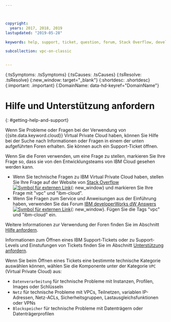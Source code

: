 ```yaml
---



copyright:
  years: 2017, 2018, 2019
lastupdated: "2019-05-28"

keywords: help, support, ticket, question, forum, Stack Overflow, development

subcollection: vpc-on-classic


---
```


<!-- Common attributes used in the template are defined as follows: -->
{:tsSymptoms: .tsSymptoms}
{:tsCauses: .tsCauses}
{:tsResolve: .tsResolve}
{:new_window: target="_blank"}
{:shortdesc: .shortdesc}
{:important: .important}
{:DomainName: data-hd-keyref="DomainName"}


# Hilfe und Unterstützung anfordern
{: #getting-help-and-support}


Wenn Sie Probleme oder Fragen bei der Verwendung von {{site.data.keyword.cloud}} Virtual Private Cloud haben, können Sie Hilfe bei der Suche nach Informationen oder Fragen in einem der unten aufgeführten Foren erhalten. Sie können auch ein Support-Ticket öffnen.

Wenn Sie die Foren verwenden, um eine Frage zu stellen, markieren Sie Ihre Frage so, dass sie von den Entwicklungsteams von IBM Cloud gesehen werden kann.

* Wenn Sie technische Fragen zu IBM Virtual Private Cloud haben, stellen Sie Ihre Frage auf der Website von [Stack Overflow ![Symbol für externen Link](../icons/launch-glyph.svg "Symbol für externen Link")](https://stackoverflow.com/search?q=vpc+ibm-cloud){: new_window} und markieren Sie Ihre Frage mit "vpc" und "ibm-cloud".
* Wenn Sie Fragen zum Service und Anweisungen aus der Einführung haben, verwenden Sie das Forum [IBM developerWorks dW Answers ![Symbol für externen Link](../icons/launch-glyph.svg "Symbol für externen Link")](https://developer.ibm.com/answers/topics/vpc.html?smartspace=ibm-cloud){: new_window}. Fügen Sie die Tags "vpc" und "ibm-cloud" ein.

Weitere Informationen zur Verwendung der Foren finden Sie im Abschnitt [Hilfe anfordern](/docs/get-support?topic=get-support-using-avatar).

Informationen zum Öffnen eines IBM Support-Tickets oder zu Support-Levels und Einstufungen von Tickets finden Sie im Abschnitt [Unterstützung anfordern](/docs/get-support?topic=get-support-getting-customer-support).

Wenn Sie beim Öffnen eines Tickets eine bestimmte technische Kategorie auswählen können, wählen Sie die Komponente unter der Kategorie `VPC` (Virtual Private Cloud) aus:

* `Datenverarbeitung` für technische Probleme mit Instanzen, Profilen, Images oder Schlüsseln
* `Netz` für technische Probleme mit VPCs, Teilnetzen, variablen IP-Adressen, Netz-ACLs, Sicherheitsgruppen, Lastausgleichsfunktionen oder VPNs
* `Blockspeicher` für technische Probleme mit Datenträgern oder Datenträgerprofilen

